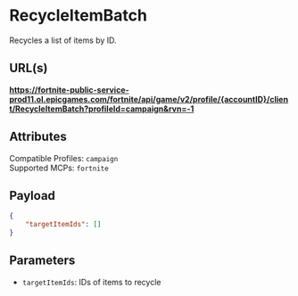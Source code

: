 # RecycleItemBatch
Recycles a list of items by ID.

## URL(s)
**https://fortnite-public-service-prod11.ol.epicgames.com/fortnite/api/game/v2/profile/{accountID}/client/RecycleItemBatch?profileId=campaign&rvn=-1**

## Attributes
Compatible Profiles: `campaign`  
Supported MCPs: `fortnite`

## Payload
```json
{
    "targetItemIds": []
}
```

## Parameters
- `targetItemIds`: IDs of items to recycle
